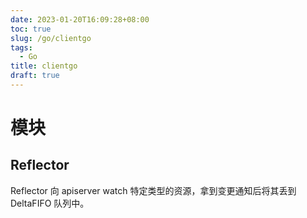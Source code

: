 ```yaml
---
date: 2023-01-20T16:09:28+08:00
toc: true
slug: /go/clientgo
tags:
  - Go
title: clientgo
draft: true
---
```


# 模块

## Reflector

Reflector 向 apiserver watch 特定类型的资源，拿到变更通知后将其丢到 DeltaFIFO 队列中。
